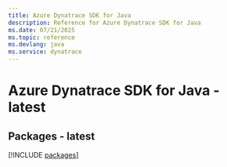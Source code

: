 ```yaml
---
title: Azure Dynatrace SDK for Java
description: Reference for Azure Dynatrace SDK for Java
ms.date: 07/21/2025
ms.topic: reference
ms.devlang: java
ms.service: dynatrace
---
```

# Azure Dynatrace SDK for Java - latest
## Packages - latest
[!INCLUDE [packages](dynatrace-index.md)]